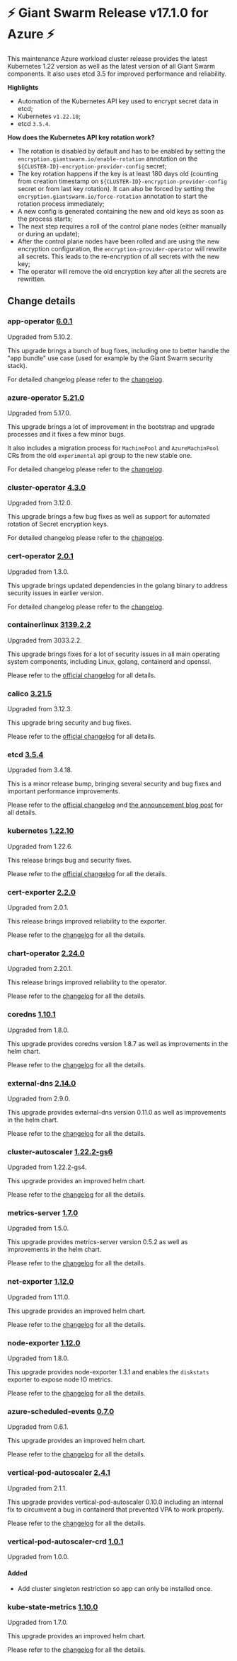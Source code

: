 # :zap: Giant Swarm Release v17.1.0 for Azure :zap:

This maintenance Azure workload cluster release provides the latest Kubernetes 1.22 version as well as the latest version of all Giant Swarm components.
It also uses etcd 3.5 for improved performance and reliability.

**Highlights**
- Automation of the Kubernetes API key used to encrypt secret data in etcd;
- Kubernetes `v1.22.10`;
- etcd `3.5.4`.


**How does the Kubernetes API key rotation work?**

* The rotation is disabled by default and has to be enabled by setting the `encryption.giantswarm.io/enable-rotation` annotation on the `${CLUSTER-ID}-encryption-provider-config` secret;
* The key rotation happens if the key is at least 180 days old (counting from creation timestamp on `${CLUSTER-ID}-encryption-provider-config` secret or from last key rotation). It can also be forced by setting the `encryption.giantswarm.io/force-rotation` annotation to start the rotation process immediately;
* A new config is generated containing the new and old keys as soon as the process starts;
* The next step requires a roll of the control plane nodes (either manually or during an update);
* After the control plane nodes have been rolled and are using the new encryption configuration, the `encryption-provider-operator` will rewrite all secrets. This leads to the re-encryption of all secrets with the new key;
* The operator will remove the old encryption key after all the secrets are rewritten.


## Change details


### app-operator [6.0.1](https://github.com/giantswarm/app-operator/releases/tag/v6.0.1)

Upgraded from 5.10.2.

This upgrade brings a bunch of bug fixes, including one to better handle the "app bundle" use case (used for example by the Giant Swarm security stack).

For detailed changelog please refer to the [changelog](https://github.com/giantswarm/app-operator/blob/master/CHANGELOG.md).



### azure-operator [5.21.0](https://github.com/giantswarm/azure-operator/releases/tag/v5.21.0)

Upgraded from 5.17.0.

This upgrade brings a lot of improvement in the bootstrap and upgrade processes and it fixes a few minor bugs.

It also includes a migration process for `MachinePool` and `AzureMachinPool` CRs from the old `experimental` api group to the new stable one. 

For detailed changelog please refer to the [changelog](https://github.com/giantswarm/azure-operator/blob/master/CHANGELOG.md).



### cluster-operator [4.3.0](https://github.com/giantswarm/cluster-operator/releases/tag/v4.3.0)

Upgraded from 3.12.0.

This upgrade brings a few bug fixes as well as support for automated rotation of Secret encryption keys.

For detailed changelog please refer to the [changelog](https://github.com/giantswarm/cluster-operator/blob/master/CHANGELOG.md).



### cert-operator [2.0.1](https://github.com/giantswarm/cert-operator/releases/tag/v2.0.1)

Upgraded from 1.3.0.

This upgrade brings updated dependencies in the golang binary to address security issues in earlier version.

For detailed changelog please refer to the [changelog](https://github.com/giantswarm/cert-operator/blob/master/CHANGELOG.md).


### containerlinux [3139.2.2](https://www.flatcar-linux.org/releases/#release-3139.2.2)

Upgraded from 3033.2.2.

This upgrade brings fixes for a lot of security issues in all main operating system components, including Linux, golang, containerd and openssl. 

Please refer to the [official changelog](https://www.flatcar.org/releases/#release-3139.2.2) for all details.



### calico [3.21.5](https://github.com/projectcalico/calico/releases/tag/v3.21.5)

Upgraded from 3.12.3.

This upgrade bring security and bug fixes.

Please refer to the [official changelog](https://projectcalico.docs.tigera.io/archive/v3.21/release-notes/#v3215) for all details.


### etcd [3.5.4](https://github.com/etcd-io/etcd/releases/tag/v3.5.4)

Upgraded from 3.4.18.

This is a minor release bump, bringing several security and bug fixes and important performance improvements.

Please refer to the [official changelog](https://github.com/etcd-io/etcd/blob/main/CHANGELOG/CHANGELOG-3.5.md#v354-2022-04-24) and [the announcement blog post](https://etcd.io/blog/2021/announcing-etcd-3.5/) for all details.


### kubernetes [1.22.10](https://github.com/kubernetes/kubernetes/releases/tag/v1.22.10)

Upgraded from 1.22.6.

This release brings bug and security fixes.

Please refer to the [official changelog](https://github.com/kubernetes/kubernetes/blob/master/CHANGELOG/CHANGELOG-1.22.md#v12210) for all the details.



### cert-exporter [2.2.0](https://github.com/giantswarm/cert-exporter/releases/tag/v2.2.0)

Upgraded from 2.0.1.

This release brings improved reliability to the exporter.

Please refer to the [changelog](https://github.com/giantswarm/cert-exporter/blob/master/CHANGELOG.md) for all the details.



### chart-operator [2.24.0](https://github.com/giantswarm/chart-operator/releases/tag/v2.24.0)

Upgraded from 2.20.1.

This release brings improved reliability to the operator.

Please refer to the [changelog](https://github.com/giantswarm/chart-operator/blob/master/CHANGELOG.md) for all the details.


### coredns [1.10.1](https://github.com/giantswarm/coredns-app/releases/tag/v1.10.1)

Upgraded from 1.8.0.

This upgrade provides coredns version 1.8.7 as well as improvements in the helm chart.

Please refer to the [changelog](https://github.com/giantswarm/coredns-app/blob/master/CHANGELOG.md) for all the details.



### external-dns [2.14.0](https://github.com/giantswarm/external-dns-app/releases/tag/v2.14.0)

Upgraded from 2.9.0.

This upgrade provides external-dns version 0.11.0 as well as improvements in the helm chart.

Please refer to the [changelog](https://github.com/giantswarm/external-dns-app/blob/master/CHANGELOG.md) for all the details.


### cluster-autoscaler [1.22.2-gs6](https://github.com/giantswarm/cluster-autoscaler-app/releases/tag/v1.22.2-gs6)

Upgraded from 1.22.2-gs4.

This upgrade provides an improved helm chart.

Please refer to the [changelog](https://github.com/giantswarm/cluster-autoscaler-app/blob/master/CHANGELOG.md) for all the details.



### metrics-server [1.7.0](https://github.com/giantswarm/metrics-server-app/releases/tag/v1.7.0)

Upgraded from 1.5.0.

This upgrade provides metrics-server version 0.5.2 as well as improvements in the helm chart.

Please refer to the [changelog](https://github.com/giantswarm/metrics-server-app/blob/master/CHANGELOG.md) for all the details.


### net-exporter [1.12.0](https://github.com/giantswarm/net-exporter/releases/tag/v1.12.0)

Upgraded from 1.11.0.

This upgrade provides an improved helm chart.

Please refer to the [changelog](https://github.com/giantswarm/net-exporter/blob/master/CHANGELOG.md) for all the details.



### node-exporter [1.12.0](https://github.com/giantswarm/node-exporter-app/releases/tag/v1.12.0)

Upgraded from 1.8.0.

This upgrade provides node-exporter 1.3.1 and enables the `diskstats` exporter to expose node IO metrics.

Please refer to the [changelog](https://github.com/giantswarm/node-exporter-app/blob/master/CHANGELOG.md) for all the details.


### azure-scheduled-events [0.7.0](https://github.com/giantswarm/azure-scheduled-events/releases/tag/v0.7.0)

Upgraded from 0.6.1.

This upgrade provides an improved helm chart.

Please refer to the [changelog](https://github.com/giantswarm/azure-scheduled-events/blob/master/CHANGELOG.md) for all the details.


### vertical-pod-autoscaler [2.4.1](https://github.com/giantswarm/vertical-pod-autoscaler-app/releases/tag/v2.4.1)

Upgraded from 2.1.1.

This upgrade provides vertical-pod-autoscaler 0.10.0 including an internal fix to circumvent a bug in containerd that prevented VPA to work properly.

Please refer to the [changelog](https://github.com/giantswarm/vertical-pod-autoscaler-app/blob/master/CHANGELOG.md) for all the details.


### vertical-pod-autoscaler-crd [1.0.1](https://github.com/giantswarm/vertical-pod-autoscaler-crd/releases/tag/v1.0.1)

Upgraded from 1.0.0.

#### Added
- Add cluster singleton restriction so app can only be installed once.



### kube-state-metrics [1.10.0](https://github.com/giantswarm/kube-state-metrics-app/releases/tag/v1.10.0)

Upgraded from 1.7.0.

This upgrade provides an improved helm chart.

Please refer to the [changelog](https://github.com/giantswarm/kube-state-metrics-app/blob/master/CHANGELOG.md) for all the details.



